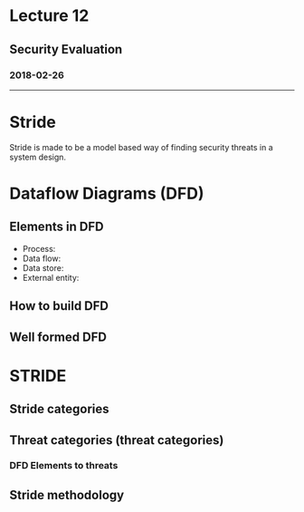 # Lecture 12
## Security Evaluation
### 2018-02-26
---
# Stride 
Stride is made to be a model based way of finding security threats in a system design. 
# Dataflow Diagrams (DFD)

## Elements in DFD
 * Process: 
 * Data flow:  
 * Data store: 
 * External entity:

## How to build DFD

## Well formed DFD

# STRIDE

## Stride categories

## Threat categories (threat categories)

### DFD Elements to threats

## Stride methodology


 
